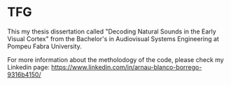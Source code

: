 # TFG

This my thesis dissertation called "Decoding Natural Sounds in the Early Visual Cortex" from the Bachelor's in Audiovisual Systems Engineering at Pompeu Fabra University.

For more information about the metholodogy of the code, please check my Linkedin page: https://www.linkedin.com/in/arnau-blanco-borrego-9316b4150/

